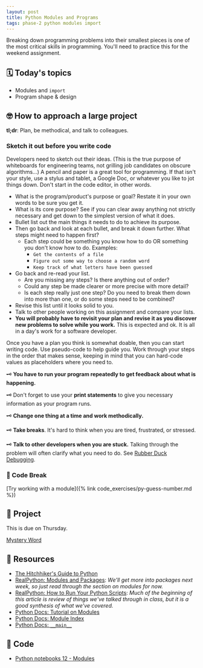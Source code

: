```yaml
---
layout: post
title: Python Modules and Programs
tags: phase-2 python modules import
---
```


Breaking down programming problems into their smallest pieces is one of the most critical skills in programming. You'll need to practice this for the weekend assignment.

## 🗓️ Today's topics

- Modules and `import`
- Program shape & design

## 🤓 How to approach a large project

**tl;dr**: Plan, be methodical, and talk to colleagues.

### Sketch it out before you write code

Developers need to sketch out their ideas. (This is the true purpose of whiteboards for engineering teams, not grilling job candidates on obscure algorithms...) A pencil and paper is a great tool for programming. If that isn't your style, use a stylus and tablet, a Google Doc, or whatever you like to jot things down. Don't start in the code editor, in other words.

- What is the program/product's purpose or goal? Restate it in your own words to be sure you get it.
- What is its core purpose? See if you can clear away anything not strictly necessary and get down to the simplest version of what it does.
- Bullet list out the main things it needs to do to achieve its purpose.
- Then go back and look at each bullet, and break it down further. What steps might need to happen first?
  - Each step could be something you know how to do OR something you don't know how to do. Examples:
    - `Get the contents of a file`
    - `Figure out some way to choose a random word`
    - `Keep track of what letters have been guessed`
- Go back and re-read your list.
  - Are you missing any steps? Is there anything out of order?
  - Could any step be made clearer or more precise with more detail?
  - Is each step really just one step? Do you need to break them down into more than one, or do some steps need to be combined?
- Revise this list until it looks solid to you.
- Talk to other people working on this assignment and compare your lists.
- **You will probably have to revisit your plan and revise it as you discover new problems to solve while you work.** This is expected and ok. It is all in a day's work for a software developer.

Once you have a plan you think is somewhat doable, then you can start writing code. Use pseudo-code to help guide you. Work through your steps in the order that makes sense, keeping in mind that you can hard-code values as placeholders where you need to.

🗝 **You have to run your program repeatedly to get feedback about what is happening.**

🗝 Don't forget to use your **print statements** to give you necessary information as your program runs.

🗝 **Change one thing at a time and work methodically.**

🗝 **Take breaks**. It's hard to think when you are tired, frustrated, or stressed.

🗝 **Talk to other developers when you are stuck.** Talking through the problem will often clarify what you need to do. See [Rubber Duck Debugging](https://rubberduckdebugging.com/).

### 🐍 Code Break

[Try working with a module]({% link code_exercises/py-guess-number.md %})

## 🎯 Project

This is due on Thursday.

[Mystery Word](https://classroom.github.com/a/DusIXzrc)

## 🔖 Resources

- [The Hitchhiker's Guide to Python](https://docs.python-guide.org/)
- [RealPython: Modules and Packages](https://realpython.com/python-modules-packages/): _We'll get more into packages next week, so just read through the section on modules for now._
- [RealPython: How to Run Your Python Scripts](https://realpython.com/run-python-scripts/): _Much of the beginning of this article is review of things we've talked through in class, but it is a good synthesis of what we've covered._
- [Python Docs: Tutorial on Modules](https://docs.python.org/3/tutorial/modules.html#tut-modules)
- [Python Docs: Module Index](https://docs.python.org/3/py-modindex.html)
- [Python Docs: `__main__`](https://docs.python.org/3/library/__main__.html#module-__main__)

## 🦉 Code

- [Python notebooks 12 - Modules](https://github.com/Momentum-Team-12/python-notebooks)
